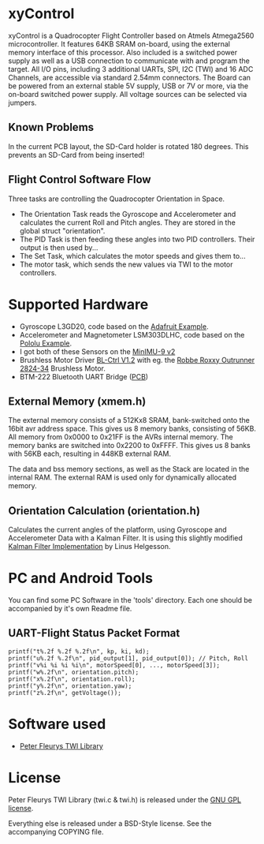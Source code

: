 # xyControl

xyControl is a Quadrocopter Flight Controller based on Atmels Atmega2560 microcontroller.
It features 64KB SRAM on-board, using the external memory interface of this processor.
Also included is a switched power supply as well as a USB connection to communicate with and program the target.
All I/O pins, including 3 additional UARTs, SPI, I2C (TWI) and 16 ADC Channels, are accessible via standard 2.54mm connectors.
The Board can be powered from an external stable 5V supply, USB or 7V or more, via the on-board switched power supply. All voltage sources can be selected via jumpers.

## Known Problems

In the current PCB layout, the SD-Card holder is rotated 180 degrees. This prevents an SD-Card from being inserted!

## Flight Control Software Flow

Three tasks are controlling the Quadrocopter Orientation in Space.

+ The Orientation Task reads the Gyroscope and Accelerometer and calculates the current Roll and Pitch angles. They are stored in the global struct "orientation".
+ The PID Task is then feeding these angles into two PID controllers. Their output is then used by...
+ The Set Task, which calculates the motor speeds and gives them to...
+ The motor task, which sends the new values via TWI to the motor controllers.

# Supported Hardware

+ Gyroscope L3GD20, code based on the [Adafruit Example](https://github.com/adafruit/Adafruit_L3GD20).
+ Accelerometer and Magnetometer LSM303DLHC, code based on the [Pololu Example](https://github.com/pololu/LSM303).
+ I got both of these Sensors on the [MinIMU-9 v2](http://www.pololu.com/catalog/product/1268)
+ Brushless Motor Driver [BL-Ctrl V1.2](http://www.mikrokopter.de/ucwiki/en/BL-Ctrl_V1.2) with eg. the [Robbe Roxxy Outrunner 2824-34](http://www.conrad.de/ce/de/product/231867) Brushless Motor.
+ BTM-222 Bluetooth UART Bridge ([PCB](http://xythobuz.org/index.php?p=bt))

## External Memory (xmem.h)

The external memory consists of a 512Kx8 SRAM, bank-switched onto the 16bit avr address space.
This gives us 8 memory banks, consisting of 56KB. All memory from 0x0000 to 0x21FF is the AVRs internal memory. The memory banks are switched into 0x2200 to 0xFFFF.
This gives us 8 banks with 56KB each, resulting in 448KB external RAM.

The data and bss memory sections, as well as the Stack are located in the internal RAM. The external RAM is used only for dynamically allocated memory.

## Orientation Calculation (orientation.h)

Calculates the current angles of the platform, using Gyroscope and Accelerometer Data with a Kalman Filter. It is using this slightly modified [Kalman Filter Implementation](http://www.linushelgesson.se/2012/04/pitch-and-roll-estimating-kalman-filter-for-stabilizing-quadrocopters/) by Linus Helgesson.

# PC and Android Tools

You can find some PC Software in the 'tools' directory. Each one should be accompanied by it's own Readme file.

## UART-Flight Status Packet Format

    printf("t%.2f %.2f %.2f\n", kp, ki, kd);
    printf("u%.2f %.2f\n", pid_output[1], pid_output[0]); // Pitch, Roll
    printf("v%i %i %i %i\n", motorSpeed[0], ..., motorSpeed[3]);
    printf("w%.2f\n", orientation.pitch);
    printf("x%.2f\n", orientation.roll);
    printf("y%.2f\n", orientation.yaw);
    printf("z%.2f\n", getVoltage());

# Software used

 + [Peter Fleurys TWI Library](http://homepage.hispeed.ch/peterfleury/avr-software.html)

# License

Peter Fleurys TWI Library (twi.c & twi.h) is released under the [GNU GPL license](http://www.gnu.org/licenses/gpl.html).

Everything else is released under a BSD-Style license. See the accompanying COPYING file.
